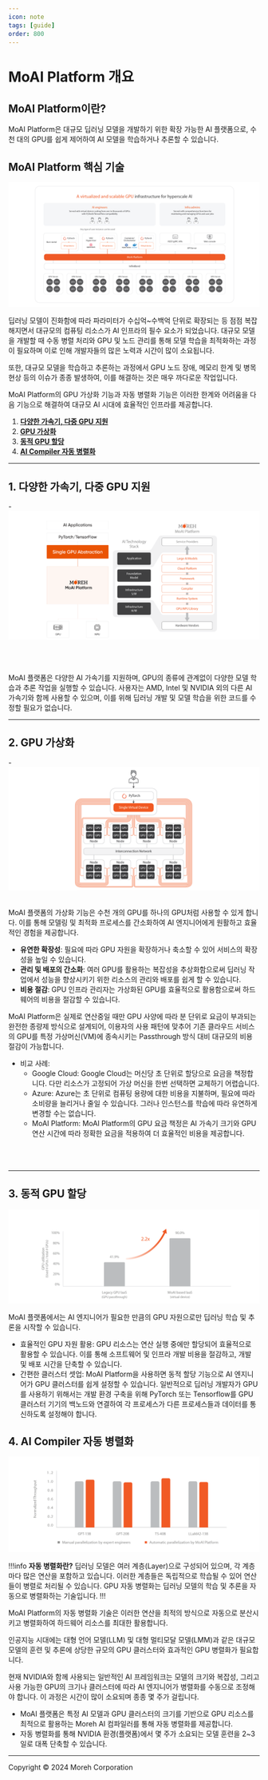 ```yaml
---
icon: note
tags: [guide]
order: 800
---
```


# MoAI Platform 개요

## MoAI Platform이란?
MoAI Platform은 대규모 딥러닝 모델을 개발하기 위한 확장 가능한 AI 플랫폼으로, 수천 대의 GPU를 쉽게 제어하여 AI 모델을 학습하거나 추론할 수 있습니다.

## MoAI Platform 핵심 기술

![](overview.png)

딥러닝 모델이 진화함에 따라 파라미터가 수십억~수백억 단위로 확장되는 등 점점 복잡해지면서 대규모의 컴퓨팅 리소스가 AI 인프라의 필수 요소가 되었습니다. 대규모 모델을 개발할 때 수동 병렬 처리와 GPU 및 노드 관리를 통해 모델 학습을 최적화하는 과정이 필요하며 이로 인해 개발자들의 많은 노력과 시간이 많이 소요됩니다.

또한, 대규모 모델을 학습하고 추론하는 과정에서 GPU 노드 장애, 메모리 한계 및 병목 현상 등의 이슈가 종종 발생하여, 이를 해결하는 것은 매우 까다로운 작업입니다.

MoAI Platform의 GPU 가상화 기능과 자동 병렬화 기능은 이러한 한계와 어려움을 다음 기능으로 해결하여 대규모 AI 시대에 효율적인 인프라를 제공합니다.

1. **[다양한 가속기, 다중 GPU 지원](https://moreh-dev.github.io/moreh-2024docs-test/ko/overview/#1-%EB%8B%A4%EC%96%91%ED%95%9C-%EA%B0%80%EC%86%8D%EA%B8%B0-%EB%8B%A4%EC%A4%91-gpu-%EC%A7%80%EC%9B%90)**
2. **[GPU 가상화](https://moreh-dev.github.io/moreh-2024docs-test/ko/overview/#2-gpu-%EA%B0%80%EC%83%81%ED%99%94)**
3. **[동적 GPU 할당](https://moreh-dev.github.io/moreh-2024docs-test/ko/overview/#3-%EB%8F%99%EC%A0%81-gpu-%ED%95%A0%EB%8B%B9)**
4. **[AI Compiler 자동 병렬화](https://moreh-dev.github.io/moreh-2024docs-test/ko/overview/#4-ai-compiler-%EC%9E%90%EB%8F%99-%EB%B3%91%EB%A0%AC%ED%99%94)**

---

## 1. 다양한 가속기, 다중 GPU 지원

-![](m.png)

\
&nbsp;
&nbsp;

MoAI 플랫폼은 다양한 AI 가속기를 지원하며, GPU의 종류에 관계없이 다양한 모델 학습과 추론 작업을 실행할 수 있습니다.
사용자는 AMD, Intel 및 NVIDIA 외의 다른 AI 가속기와 함께 사용할 수 있으며, 이를 위해 딥러닝 개발 및 모델 학습을 위한 코드를 수정할 필요가 없습니다.

------

## 2. GPU 가상화

-![](v.png)
\
&nbsp;
&nbsp;

MoAI 플랫폼의 가상화 기능은 수천 개의 GPU를 하나의 GPU처럼 사용할 수 있게 합니다. 이를 통해 모델링 및 최적화 프로세스를 간소화하여 AI 엔지니어에게 원활하고 효율적인 경험을 제공합니다.

- **유연한 확장성**: 필요에 따라 GPU 자원을 확장하거나 축소할 수 있어 서비스의 확장성을 높일 수 있습니다.
- **관리 및 배포의 간소화**: 여러 GPU를 활용하는 복잡성을 추상화함으로써 딥러닝 작업에서 성능을 향상시키기 위한 리소스의 관리와 배포를 쉽게 할 수 있습니다.
- **비용 절감**: GPU 인프라 관리자는 가상화된 GPU를 효율적으로 활용함으로써 하드웨어의 비용을 절감할 수 있습니다.

MoAI Platform은 실제로 연산중일 때만 GPU 사양에 따라 분 단위로 요금이 부과되는 완전한 종량제 방식으로 설계되어, 이용자의 사용 패턴에 맞추어 기존 클라우드 서비스의 GPU를 특정 가상머신(VM)에 종속시키는 Passthrough 방식 대비 대규모의 비용 절감이 가능합니다.

- 비교 사례:
    - Google Cloud: Google Cloud는 머신당 초 단위로 할당으로 요금을 책정합니다. 다만 리소스가 고정되어 가상 머신을 한번 선택하면 교체하기 어렵습니다.
    - Azure: Azure는 초 단위로 컴퓨팅 용량에 대한 비용을 지불하며, 필요에 따라 소비량을 늘리거나 줄일 수 있습니다. 그러나 인스턴스를 학습에 따라 유연하게 변경할 수는 없습니다.
    - MoAI Platform: MoAI Platform의 GPU 요금 책정은 AI 가속기 크기와 GPU 연산 시간에 따라 정확한 요금을 적용하여 더 효율적인 비용을 제공합니다.
\
\
\
&nbsp;
&nbsp;

------

## 3. 동적 GPU 할당


![](d.png)

MoAI 플랫폼에서는 AI 엔지니어가 필요한 만큼의 GPU 자원으로만 딥러닝 학습 및 추론을 시작할 수 있습니다. 

- 효율적인 GPU 자원 활용: GPU 리소스는 연산 실행 중에만 할당되어 효율적으로 활용할 수 있습니다. 이를 통해 소프트웨어 및 인프라 개발 비용을 절감하고, 개발 및 배포 시간을 단축할 수 있습니다.
- 간편한 클러스터 셋업: MoAI Platform을 사용하면 동적 할당 기능으로 AI 엔지니어가 GPU 클러스터를 쉽게 설정할 수 있습니다. 일반적으로 딥러닝 개발자가 GPU를 사용하기 위해서는 개발 환경 구축을 위해 PyTorch 또는 Tensorflow를 GPU 클러스터 기기의 백노드와 연결하여 각 프로세스가 다른 프로세스들과 데이터를 통신하도록 설정해야 합니다.


## 4. AI Compiler 자동 병렬화

![](ap.png)

!!!info **자동 병렬화란?** 
딥러닝 모델은 여러 계층(Layer)으로 구성되어 있으며, 각 계층마다 많은 연산을 포함하고 있습니다. 이러한 계층들은 독립적으로 학습될 수 있어 연산들이 병렬로 처리될 수 있습니다. GPU 자동 병렬화는 딥러닝 모델의 학습 및 추론을 자동으로 병렬화하는 기술입니다.
!!!

MoAI Platform의 자동 병렬화 기술은 이러한 연산을 최적의 방식으로 자동으로 분산시키고 병렬화하여 하드웨어 리소스를 최대한 활용합니다.


인공지능 시대에는 대형 언어 모델(LLM) 및 대형 멀티모달 모델(LMM)과 같은 대규모 모델의 훈련 및 추론에 상당한 규모의 GPU 클러스터와 효과적인 GPU 병렬화가 필요합니다. 

현재 NVIDIA와 함께 사용되는 일반적인 AI 프레임워크는 모델의 크기와 복잡성, 그리고 사용 가능한 GPU의 크기나 클러스터에 따라 AI 엔지니어가 병렬화를 수동으로 조정해야 합니다. 이 과정은 시간이 많이 소요되며 종종 몇 주가 걸립니다.

- MoAI 플랫폼은 특정 AI 모델과 GPU 클러스터의 크기를 기반으로 GPU 리소스를 최적으로 활용하는 Moreh AI 컴파일러를 통해 자동 병렬화를 제공합니다.
- 자동 병렬화를 통해 NVIDIA 환경(플랫폼)에서 몇 주가 소요되는 모델 훈련을 2~3일로 대폭 단축할 수 있습니다.


---

Copyright © 2024 Moreh Corporation
